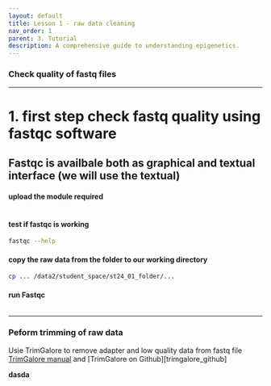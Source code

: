 ```yaml
---
layout: default
title: Lesson 1 - raw data cleaning
nav_order: 1
parent: 3. Tutorial
description: A comprehensive guide to understanding epigenetics.
---
```



### Check quality of fastq files 
----
# 1. first step check fastq quality using fastqc software 
## Fastqc is availbale both as graphical and textual interface (we will use the textual)

#### upload the module required 
```bashconda activate epigenomics
```

#### test if fastqc is working
```bash
fastqc --help
```

#### copy the raw data from the folder to our working directory 
```bash
cp ... /data2/student_space/st24_01_folder/...
```

#### run Fastqc 

```bashfastqc ..R1.fastq.gz ...R2.fastq.gz
```

----

### Peform trimming of raw data 
Usie TrimGalore to remove adapter and low quality data from fastq file [TrimGalore manual][def] and [TrimGalore on Github][trimgalore_github]

**dasda**

[def]: https://gabbo89.github.io/EEA2024/docs/3a_trim_galore_manual.html
[def2]: https://github.com/FelixKrueger/TrimGalore